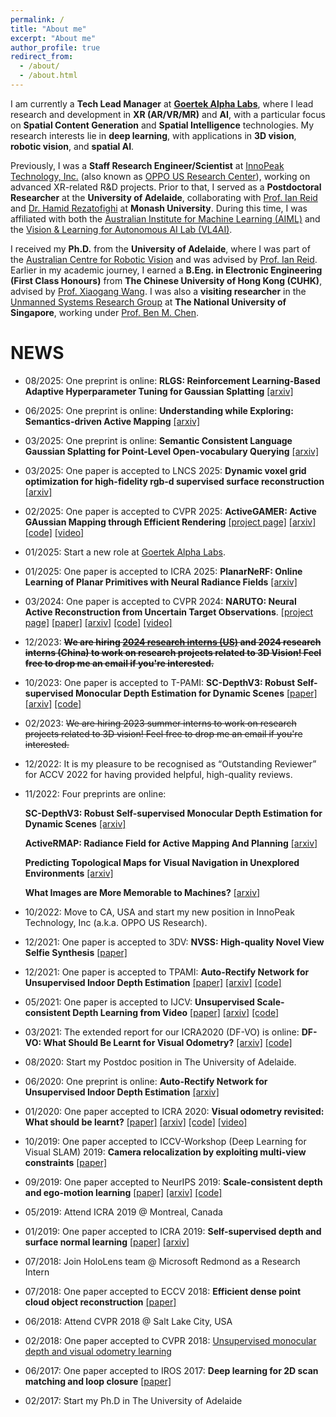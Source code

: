 ```yaml
---
permalink: /
title: "About me"
excerpt: "About me"
author_profile: true
redirect_from: 
  - /about/
  - /about.html
---
```


I am currently a **Tech Lead Manager** at **[Goertek Alpha Labs](https://www.goertek.com/en/)**, where I lead research and development in **XR (AR/VR/MR)** and **AI**, with a particular focus on **Spatial Content Generation** and **Spatial Intelligence** technologies. My research interests lie in **deep learning**, with applications in **3D vision**, **robotic vision**, and **spatial AI**.

Previously, I was a **Staff Research Engineer/Scientist** at [InnoPeak Technology, Inc.](https://www.innopeaktech.com/) (also known as [OPPO US Research Center](https://www.oppo.com/en/)), working on advanced XR-related R&D projects. Prior to that, I served as a **Postdoctoral Researcher** at the **University of Adelaide**, collaborating with [Prof. Ian Reid](https://cs.adelaide.edu.au/~ianr/) and [Dr. Hamid Rezatofighi](https://research.monash.edu/en/persons/hamid-rezatofighi) at **Monash University**. During this time, I was affiliated with both the [Australian Institute for Machine Learning (AIML)](https://www.adelaide.edu.au/aiml/) and the [Vision & Learning for Autonomous AI Lab (VL4AI)](https://vl4ai.erc.monash.edu/index.html).


I received my **Ph.D.** from the **University of Adelaide**, where I was part of the [Australian Centre for Robotic Vision](https://www.roboticvision.org/) and was advised by [Prof. Ian Reid](https://cs.adelaide.edu.au/~ianr/).
Earlier in my academic journey, I earned a **B.Eng. in Electronic Engineering (First Class Honours)** from **The Chinese University of Hong Kong (CUHK)**, advised by [Prof. Xiaogang Wang](http://www.ee.cuhk.edu.hk/~xgwang/). I was also a **visiting researcher** in the [Unmanned Systems Research Group](http://uav.ece.nus.edu.sg/) at **The National University of Singapore**, working under [Prof. Ben M. Chen](http://uav.ece.nus.edu.sg/~bmchen/).




NEWS
======



* 08/2025: One preprint is online:
  **RLGS: Reinforcement Learning-Based Adaptive Hyperparameter Tuning for Gaussian Splatting**
  [[arxiv]](https://www.arxiv.org/abs/2508.04078)

* 06/2025: One preprint is online:
  **Understanding while Exploring: Semantics-driven Active Mapping**
  [[arxiv]](https://arxiv.org/abs/2506.00225)

* 03/2025: One preprint is online:
  **Semantic Consistent Language Gaussian Splatting for Point-Level Open-vocabulary Querying**
  [[arxiv]](https://arxiv.org/abs/2503.21767)

* 03/2025: One paper is accepted to LNCS 2025: 
  **Dynamic voxel grid optimization for high-fidelity rgb-d supervised surface reconstruction**
  [[arxiv]](https://arxiv.org/pdf/2304.06178)

* 02/2025: One paper is accepted to CVPR 2025: 
  **ActiveGAMER: Active GAussian Mapping through Efficient Rendering**
  [[project page]](https://oppo-us-research.github.io/ActiveGAMER-website/)
  [[arxiv]](https://arxiv.org/pdf/2501.06897)
  [[code]](https://github.com/oppo-us-research/ActiveGAMER)
  [[video]](https://www.youtube.com/watch?v=2sfVMuZq92Y)

* 01/2025: Start a new role at [Goertek Alpha Labs](https://www.goertek.com/en/).

* 01/2025: One paper is accepted to ICRA 2025: 
  **PlanarNeRF: Online Learning of Planar Primitives with Neural Radiance Fields**
  [[arxiv]](https://arxiv.org/pdf/2401.00871)

* 03/2024: One paper is accepted to CVPR 2024: 
  **NARUTO: Neural Active Reconstruction from Uncertain Target Observations**.
  [[project page]](https://oppo-us-research.github.io/NARUTO-website/)
  [[paper]](https://openaccess.thecvf.com/content/CVPR2024/papers/Feng_NARUTO_Neural_Active_Reconstruction_from_Uncertain_Target_Observations_CVPR_2024_paper.pdf)
  [[arxiv]](https://arxiv.org/abs/2402.18771)
  [[code]](https://github.com/oppo-us-research/NARUTO)
  [[video]](https://www.youtube.com/watch?v=SsWdB-_5XM0)

* 12/2023: ~~__We are hiring [2024 research interns (US)](https://apply.workable.com/innopeaktech/j/BC7EE44D37/) and 2024 research interns (China) to work on research projects related to 3D Vision! Feel free to drop me an email if you're interested.__~~

* 10/2023: One paper is accepted to T-PAMI: 
  **SC-DepthV3: Robust Self-supervised Monocular Depth Estimation for Dynamic Scenes**
  [[paper]](https://ieeexplore.ieee.org/document/10273446)
  [[arxiv]](https://arxiv.org/abs/2211.03660)
  [[code]](https://github.com/JiawangBian/sc_depth_pl)

* 02/2023: ~~We are hiring 2023 summer interns to work on research projects related to 3D vision! Feel free to drop me an email if you're interested.~~ 

* 12/2022: It is my pleasure to be recognised as “Outstanding Reviewer” for ACCV 2022 for having provided helpful, high-quality reviews.

* 11/2022: Four preprints are online:

  **SC-DepthV3: Robust Self-supervised Monocular Depth Estimation for Dynamic Scenes** 
    [[arxiv]](https://arxiv.org/abs/2211.03660)

  **ActiveRMAP: Radiance Field for Active Mapping And Planning**
    [[arxiv]](https://arxiv.org/abs/2211.12656)

  **Predicting Topological Maps for Visual Navigation in Unexplored Environments**
    [[arxiv]](https://arxiv.org/abs/2211.12649)

  **What Images are More Memorable to Machines?**
    [[arxiv]](https://arxiv.org/abs/2211.07625)

* 10/2022: Move to CA, USA and start my new position in InnoPeak Technology, Inc (a.k.a. OPPO US Research).

* 12/2021: One paper is accepted to 3DV:
  **NVSS: High-quality Novel View Selfie Synthesis**
  [[paper]](https://ieeexplore.ieee.org/document/9665938)

* 12/2021: One paper is accepted to TPAMI:
  **Auto-Rectify Network for Unsupervised Indoor Depth Estimation**
  [[paper]](https://ieeexplore.ieee.org/document/9655489)
  [[arxiv]](https://arxiv.org/abs/2006.02708)
  [[code]](https://github.com/JiawangBian/sc_depth_pl)

* 05/2021: One paper is accepted to IJCV:
  **Unsupervised Scale-consistent Depth Learning from Video**
  [[paper]](https://link.springer.com/article/10.1007/s11263-021-01484-6)
  [[arxiv]](https://arxiv.org/abs/2105.11610)
  [[code]]([[code]](https://github.com/JiawangBian/sc_depth_pl))

* 03/2021: The extended report for our ICRA2020 (DF-VO) is online:
  **DF-VO: What Should Be Learnt for Visual Odometry?**
  [[arxiv]](https://arxiv.org/abs/2103.00933)
  [[code]](https://github.com/Huangying-Zhan/DF-VO)

* 08/2020: Start my Postdoc position in The University of Adelaide.

* 06/2020: One preprint is online:
  **Auto-Rectify Network for Unsupervised Indoor Depth Estimation**
  [[arxiv]](https://arxiv.org/abs/2006.02708)

* 01/2020: One paper accepted to ICRA 2020:
  **Visual odometry revisited: What should be learnt?**
  [[paper]](https://ieeexplore.ieee.org/abstract/document/9197374)
  [[arxiv]](https://arxiv.org/abs/1909.09803)
  [[code]](https://github.com/Huangying-Zhan/DF-VO)
  [[video]](https://www.youtube.com/watch?v=Nl8mFU4SJKY)


* 10/2019: One paper accepted to ICCV-Workshop (Deep Learning for Visual SLAM) 2019:
  **Camera relocalization by exploiting multi-view constraints**
  [[paper]](https://openaccess.thecvf.com/content_ICCVW_2019/html/DL4VSLAM/Cai_Camera_Relocalization_by_Exploiting_Multi-View_Constraints_for_Scene_Coordinates_Regression_ICCVW_2019_paper.html)

* 09/2019: One paper accepted to NeurIPS 2019:
  **Scale-consistent depth and ego-motion learning**
  [[paper]](https://papers.neurips.cc/paper_files/paper/2019/hash/6364d3f0f495b6ab9dcf8d3b5c6e0b01-Abstract.html)
  [[arxiv]](https://arxiv.org/abs/1908.10553)
  [[code]]([[code]](https://github.com/JiawangBian/sc_depth_pl))

* 05/2019: Attend ICRA 2019 @ Montreal, Canada

* 01/2019: One paper accepted to ICRA 2019:
  **Self-supervised depth and surface normal learning**
  [[paper]](https://ieeexplore.ieee.org/abstract/document/8793984)
  [[arxiv]](https://arxiv.org/abs/1903.00112)

* 07/2018: Join HoloLens team @ Microsoft Redmond as a Research Intern

* 07/2018: One paper accepted to ECCV 2018:
  **Efficient dense point cloud object reconstruction**
  [[paper]](https://openaccess.thecvf.com/content_ECCV_2018/html/Kejie_Li_Efficient_Dense_Point_ECCV_2018_paper.html)

* 06/2018: Attend CVPR 2018 @ Salt Lake City, USA

* 02/2018: One paper  accepted to CVPR 2018: 
[Unsupervised monocular depth and visual odometry learning](https://openaccess.thecvf.com/content_cvpr_2018/html/Zhan_Unsupervised_Learning_of_CVPR_2018_paper.html)

* 06/2017: One paper accepted to IROS 2017: 
  **Deep learning for 2D scan matching and loop closure**
  [[paper]](https://ieeexplore.ieee.org/abstract/document/8202236)

* 02/2017: Start my Ph.D in The University of Adelaide
